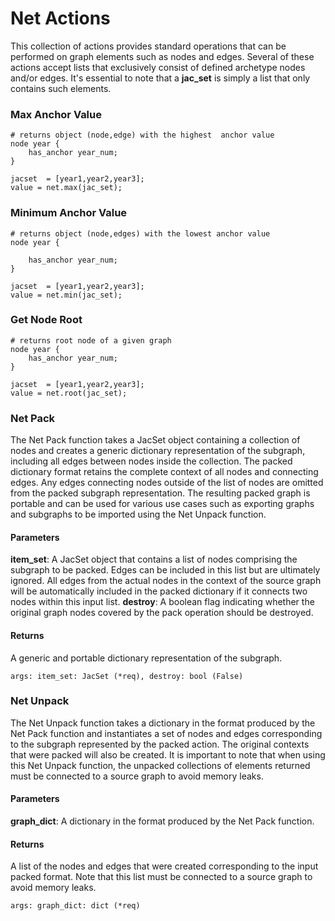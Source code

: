 # Net Actions

This collection of actions provides standard operations that can be performed on graph elements such as nodes and edges. Several of these actions accept lists that exclusively consist of defined archetype nodes and/or edges. It's essential to note that a **jac_set** is simply a list that only contains such elements.

### Max Anchor Value
```jac
# returns object (node,edge) with the highest  anchor value
node year {
    has_anchor year_num;
}

jacset  = [year1,year2,year3];
value = net.max(jac_set);
```
### Minimum Anchor Value
```jac
# returns object (node,edges) with the lowest anchor value
node year {

    has_anchor year_num;
}

jacset  = [year1,year2,year3];
value = net.min(jac_set);
```
### Get Node Root
```jac
# returns root node of a given graph
node year {
    has_anchor year_num;
}

jacset  = [year1,year2,year3];
value = net.root(jac_set);
```
### Net Pack
The Net Pack function takes a JacSet object containing a collection of nodes and creates a generic dictionary representation of the subgraph, including all edges between nodes inside the collection. The packed dictionary format retains the complete context of all nodes and connecting edges. Any edges connecting nodes outside of the list of nodes are omitted from the packed subgraph representation. The resulting packed graph is portable and can be used for various use cases such as exporting graphs and subgraphs to be imported using the Net Unpack function.

#### Parameters
**item_set**: A JacSet object that contains a list of nodes comprising the subgraph to be packed. Edges can be included in this list but are ultimately ignored. All edges from the actual nodes in the context of the source graph will be automatically included in the packed dictionary if it connects two nodes within this input list.
**destroy**: A boolean flag indicating whether the original graph nodes covered by the pack operation should be destroyed.
#### Returns
A generic and portable dictionary representation of the subgraph.
```jac
args: item_set: JacSet (*req), destroy: bool (False)
```
### Net Unpack
The Net Unpack function takes a dictionary in the format produced by the Net Pack function and instantiates a set of nodes and edges corresponding to the subgraph represented by the packed action. The original contexts that were packed will also be created. It is important to note that when using this Net Unpack function, the unpacked collections of elements returned must be connected to a source graph to avoid memory leaks.

#### Parameters
**graph_dict**: A dictionary in the format produced by the Net Pack function.
#### Returns
A list of the nodes and edges that were created corresponding to the input packed format. Note that this list must be connected to a source graph to avoid memory leaks.
```jac
args: graph_dict: dict (*req)
```


